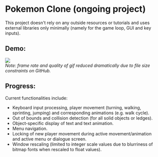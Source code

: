 # Pokemon Clone (ongoing project)
This project doesn't rely on any outside resources or tutorials and uses external libraries only minimally (namely for the game loop, GUI and key inputs).

## Demo: ##
![](https://github.com/lcicek/pokemon/blob/master/demo.gif)
<br>
<i>Note: frame rate and quality of gif reduced dramatically due to file size constraints on GitHub.</i>

## Progress: ##
Current functionalities include:
<ul>
  <li>Keyboard input processing, player movement (turning, walking, sprinting, jumping) and corresponding animations (e.g. walk cycle).</li>
  <li>Out of bounds and collision detection (for all solid objects or ledges).</li>
  <li>Object-specific display of text and text animation.</li>  
  <li>Menu navigation.</li>
  <li>Locking of new player movement during active movement/animation and active menu or dialogue screen.</li>
  <li>Window rescaling (limited to integer scale values due to blurriness of bitmap fonts when rescaled to float values).</li>
</ul>
